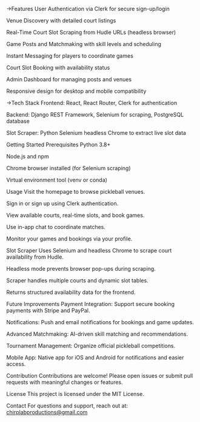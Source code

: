 ->Features
User Authentication via Clerk for secure sign-up/login

Venue Discovery with detailed court listings

Real-Time Court Slot Scraping from Hudle URLs (headless browser)

Game Posts and Matchmaking with skill levels and scheduling

Instant Messaging for players to coordinate games

Court Slot Booking with availability status

Admin Dashboard for managing posts and venues

Responsive design for desktop and mobile compatibility

->Tech Stack
Frontend: React, React Router, Clerk for authentication

Backend: Django REST Framework, Selenium for scraping, PostgreSQL database

Slot Scraper: Python Selenium headless Chrome to extract live slot data



Getting Started
Prerequisites
Python 3.8+

Node.js and npm

Chrome browser installed (for Selenium scraping)

Virtual environment tool (venv or conda)


Usage
Visit the homepage to browse pickleball venues.

Sign in or sign up using Clerk authentication.

View available courts, real-time slots, and book games.

Use in-app chat to coordinate matches.

Monitor your games and bookings via your profile.

Slot Scraper
Uses Selenium and headless Chrome to scrape court availability from Hudle.

Headless mode prevents browser pop-ups during scraping.

Scraper handles multiple courts and dynamic slot tables.

Returns structured availability data for the frontend.

Future Improvements
Payment Integration: Support secure booking payments with Stripe and PayPal.

Notifications: Push and email notifications for bookings and game updates.

Advanced Matchmaking: AI-driven skill matching and recommendations.

Tournament Management: Organize official pickleball competitions.

Mobile App: Native app for iOS and Android for notifications and easier access.

Contribution
Contributions are welcome! Please open issues or submit pull requests with meaningful changes or features.

License
This project is licensed under the MIT License.

Contact
For questions and support, reach out at: chirplabproductions@gmail.com
